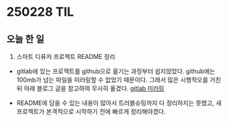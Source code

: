 # 250228 TIL

## 오늘 한 일

1. 스마트 디퓨저 프로젝트 README 정리

- gitlab에 있는 프로젝트를 github으로 옮기는 과정부터 쉽지않았다. github에는 100mb가 넘는 파일을 미러링할 수 없었기 때문이다. 그래서 많은 시행착오를 거친 뒤 아래 블로그 글을 참고하여 무사히 옮겼다.
  [gitlab 미러링](https://velog.io/@hyunspace/gitlab-to-github-mirroring)

- README에 담을 수 있는 내용이 많아서 트러블슈팅까지 다 정리하지는 못했고, 새 프로젝트가 본격적으로 시작하기 전에 빠르게 정리해야겠다.
